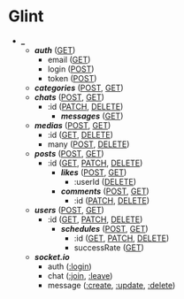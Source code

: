 # Glint

- ***_***
	- ***auth*** ([GET](auth.md))
		- email ([GET](auth.md#이메일-인증))
		- login ([POST](auth.md#로그인))
		- token ([POST](auth.md#토큰-재생성))
	- ***categories*** ([POST](categories.md#카테고리-생성), [GET](categories.md#모든-카테고리))
	- ***chats*** ([POST](chats.md#채팅-생성), [GET](chats.md#모든-채팅))
		- :id ([PATCH](chats.md#채팅-수정), [DELETE](chats.md#채팅-삭제))
			- ***messages*** ([GET](chats/-id/messages.md#모든-메시지))
	- ***medias*** ([POST](medias.md#미디어-단일-생성), [GET](medias.md#모든-미디어))
		- :id ([GET](medias.md#미디어), [DELETE](medias.md#미디어-단일-삭제))
		- many ([POST](medias.md#미디어-다중-생성), [DELETE](medias.md#미디어-다중-삭제))
	- ***posts*** ([POST](posts.md#게시글-생성), [GET](posts.md#모든-게시글))
		- :id ([GET](posts.md#게시글), [PATCH](posts.md#게시글-수정), [DELETE](posts.md#게시글-삭제))
			- ***likes*** ([POST](posts/-id/likes.md#좋아요-생성), [GET](posts/-id/likes.md#모든-좋아요))
				- :userId ([DELETE](posts/-id/likes.md#좋아요-삭제))
			- ***comments*** ([POST](posts/-id/comments.md#댓글-생성), [GET](posts/-id/comments.md#모든-댓글))
				- :id ([PATCH](posts/-id/comments.md#댓글-수정), [DELETE](posts/-id/comments.md#댓글-삭제))
	- ***users*** ([POST](users.md#유저-생성), [GET](users.md#모든-유저))
		- :id ([GET](users.md#유저), [PATCH](users.md#유저-수정), [DELETE](users.md#유저-삭제))
			- ***schedules*** ([POST](users/-id/schedules.md#일정-생성), [GET](users/-id/schedules.md#모든-일정))
				- :id ([GET](users/-id/schedules.md#일정), [PATCH](users/-id/schedules.md#일정-수정), [DELETE](users/-id/schedules.md#일정-삭제))
				- successRate ([GET](users/-id/schedules.md#유저-성공률))
	- ***socket.io***
		- auth ([:login](socket.io.md#유저-인증))
		- chat ([:join](socket.io.md#채팅-참여), [:leave](socket.io.md#채팅-퇴장))
		- message ([:create](socket.io.md#메시지-생성), [:update](socket.io.md#메시지-수정), [:delete](socket.io.md#메시지-삭제))